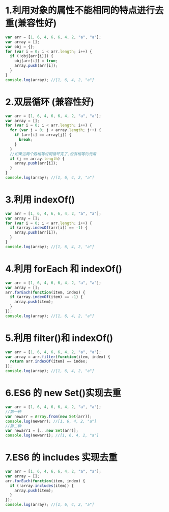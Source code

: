 # 1.利用对象的属性不能相同的特点进行去重(兼容性好)

```javascript
var arr = [1, 6, 4, 6, 6, 4, 2, "a", "a"];
var array = [];
var obj = {};
for (var i = 0; i < arr.length; i++) {
  if (!obj[arr[i]]) {
    obj[arr[i]] = true;
    array.push(arr[i]);
  }
}
console.log(array); //[1, 6, 4, 2, "a"]
```

# 2.双层循环 (兼容性好)

```javascript
var arr = [1, 6, 4, 6, 6, 4, 2, "a", "a"];
var array = [];
for (var i = 0; i < arr.length; i++) {
  for (var j = 0; j < array.length; j++) {
    if (arr[i] == array[j]) {
      break;
    }
  }
  //如果这两个数相等说明循环完了,没有相等的元素
  if (j == array.length) {
    array.push(arr[i]);
  }
}
console.log(array); //[1, 6, 4, 2, "a"]
```

# 3.利用 indexOf()

```javascript
var arr = [1, 6, 4, 6, 6, 4, 2, "a", "a"];
var array = [];
for (var i = 0; i < arr.length; i++) {
  if (array.indexOf(arr[i]) == -1) {
    array.push(arr[i]);
  }
}
console.log(array); //[1, 6, 4, 2, "a"]
```

# 4.利用 forEach 和 indexOf()

```javascript
var arr = [1, 6, 4, 6, 6, 4, 2, "a", "a"];
var array = [];
arr.forEach(function(item, index) {
  if (array.indexOf(item) == -1) {
    array.push(item);
  }
});
console.log(array); //[1, 6, 4, 2, "a"]
```

# 5.利用 filter()和 indexOf()

```javascript
var arr = [1, 6, 4, 6, 6, 4, 2, "a", "a"];
var array = arr.filter(function(item, index) {
  return arr.indexOf(item) == index;
});
console.log(array); //[1, 6, 4, 2, "a"]
```

# 6.ES6 的 new Set()实现去重

```javascript
var arr = [1, 6, 4, 6, 6, 4, 2, "a", "a"];
//第一种
var newarr = Array.from(new Set(arr));
console.log(newarr); //[1, 6, 4, 2, "a"]
//第二种
var newarr1 = [...new Set(arr)];
console.log(newarr1); //[1, 6, 4, 2, "a"]
```

# 7.ES6 的 includes 实现去重

```javascript
var arr = [1, 6, 4, 6, 6, 4, 2, "a", "a"];
var array = [];
arr.forEach(function(item, index) {
  if (!array.includes(item)) {
    array.push(item);
  }
});
console.log(array); //[1, 6, 4, 2, "a"]
```
